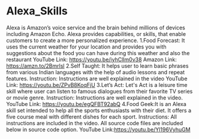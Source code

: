 # Alexa_Skills
Alexa is Amazon’s voice service and the brain behind millions of devices including Amazon Echo. Alexa provides capabilities, or skills, that enable customers to create a more personalized experience.
1.Food Forecast: It uses the current weather for your location
and provides you with suggestions about the food you can
have during this weather and also the restaurant
YouTube Link: https://youtu.be/iyhClIm0v38
Amazon Link: https://amzn.to/2Bmrlsl
2.Self Taught: It helps user to learn basic phrases from various
Indian languages with the help of audio lessons and repeat
features. Instruction: Instructions are well explained in the
video
YouTube Link: https://youtu.be/ZPvB8KoqFjU
3.Let’s Act: Let's Act is a leisure time skill where user can listen
to famous dialogues from their favorite TV series or movie
genre. Instruction: Instructions are well explained in the video.
YouTube Link: https://youtu.be/egQFBT92abQ
4.Food Geek:It is an Alexa skill set intended to help all the sports enthusiasts with their diet. It offers a five course meal with different dishes for each sport. Instructions: All instructions are included in the video. All source code files are included below in source code option.
YouTube Link:https://youtu.be/Yl196VyhuGM
